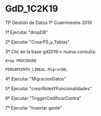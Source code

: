# GdD_1C2K19

TP Gestión de Datos 1º Cuatrimestre 2019

1ª Ejecutar "dropDB"

2º Ejecutar "CrearPS_y_Tablas"

3º Clic en la base gd2019->	nueva consulta:

    drop PROCEDURE
    
    PENSAMIENTO_LINEAL.MigrarDB;
    
4º Ejecutar "MigracionDatos"

5º Ejecutar "crearRolesYFuncionalidades"

6º Ejecutar "TriggerCodificarContra"

7º Ejecutar "Insertar gente"
